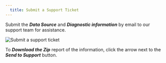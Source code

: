 ```yaml
---
  title: Submit a Support Ticket
---
```

Submit the ***Data Source*** and ***Diagnostic information*** by email to our support team for assistance. 

![Submit a support ticket](https://webdevolutions.azureedge.net/docs/en/server/ServerOp8022.png)

To ***Download the Zip*** report of the information, click the arrow next to the ***Send to Support*** button. 
